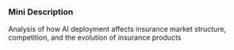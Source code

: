 ### Mini Description

Analysis of how AI deployment affects insurance market structure, competition, and the evolution of insurance products

